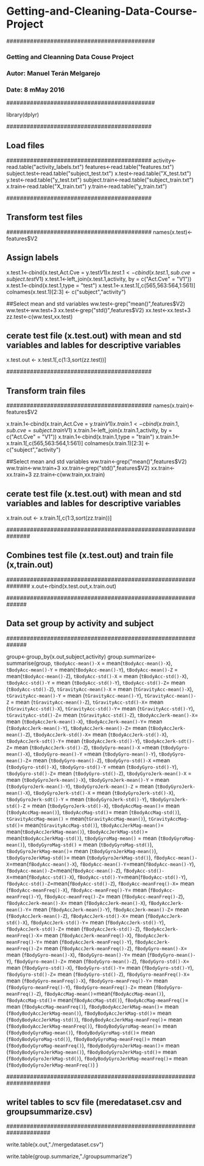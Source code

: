 # Getting-and-Cleaning-Data-Course-Project

############################################
### Getting and Cleanning Data Couse Project
###   Autor: Manuel Terán Melgarejo
###   Date:  8 mMay 2016
############################################

library(dplyr)

###########################################
## Load files
###########################################
activity<-read.table("activity_labels.txt")
features<-read.table("features.txt")
subject.test<-read.table("subject_test.txt")
x.test<-read.table("X_test.txt")
y.test<-read.table("y_test.txt")
subject.train<-read.table("subject_train.txt")
x.train<-read.table("X_train.txt")
y.train<-read.table("y_train.txt")


###########################################
## Transform test files
###########################################
names(x.test)<-features$V2

## Assign labels
x.test.1<-cbind(x.test,Act.Cve = y.test$V1)
x.test.1<-cbind(x.test.1,sub.cve = subject.test$V1)
x.test.1<-left_join(x.test.1,activity, by = c("Act.Cve" = "V1"))
x.test.1<-cbind(x.test.1,type = "test")
x.test.1<-x.test.1[,c(565,563:564,1:561)]
colnames(x.test.1)[2:3] <- c("subject","activity")

##Select mean and std variables
ww.test<-grep("mean()",features$V2)
ww.test<-ww.test+3
xx.test<-grep("std()",features$V2)
xx.test<-xx.test+3
zz.test<-c(ww.test,xx.test)

## cerate test file (x.test.out) with mean and std variables and lables for descriptive variables
x.test.out <- x.test.1[,c(1:3,sort(zz.test))]


###########################################
## Transform train files
###########################################
names(x.train)<-features$V2

x.train.1<-cbind(x.train,Act.Cve = y.train$V1)
x.train.1<-cbind(x.train.1,sub.cve = subject.train$V1)
x.train.1<-left_join(x.train.1,activity, by = c("Act.Cve" = "V1"))
x.train.1<-cbind(x.train.1,type = "train")
x.train.1<-x.train.1[,c(565,563:564,1:561)]
colnames(x.train.1)[2:3] <- c("subject","activity")

##Select mean and std variables
ww.train<-grep("mean()",features$V2)
ww.train<-ww.train+3
xx.train<-grep("std()",features$V2)
xx.train<-xx.train+3
zz.train<-c(ww.train,xx.train)

## cerate test file (x.test.out) with mean and std variables and lables for descriptive variables
x.train.out <- x.train.1[,c(1:3,sort(zz.train))]


###############################################################
## Combines test file (x.test.out) and train file (x,train.out)
###############################################################
x.out<-rbind(x.test.out,x.train.out)


##############################################################
## Data set group by activity and subject
##############################################################

group<-group_by(x.out,subject,activity)
group.summarize<-summarise(group,
                           `tBodyAcc-mean()-X` = mean(`tBodyAcc-mean()-X`),
                           `tBodyAcc-mean()-Y` = mean(`tBodyAcc-mean()-Y`),
                           `tBodyAcc-mean()-Z` = mean(`tBodyAcc-mean()-Z`),
                           `tBodyAcc-std()-X` = mean (`tBodyAcc-std()-X`),
                           `tBodyAcc-std()-Y` = mean (`tBodyAcc-std()-Y`),
                           `tBodyAcc-std()-Z`= mean (`tBodyAcc-std()-Z`),
                           `tGravityAcc-mean()-X` = mean (`tGravityAcc-mean()-X`),
                           `tGravityAcc-mean()-Y` = mean (`tGravityAcc-mean()-Y`),
                           `tGravityAcc-mean()-Z` = mean (`tGravityAcc-mean()-Z`),
                           `tGravityAcc-std()-X`= mean (`tGravityAcc-std()-X`),
                           `tGravityAcc-std()-Y`= mean (`tGravityAcc-std()-Y`),
                           `tGravityAcc-std()-Z`= mean (`tGravityAcc-std()-Z`),
                           `tBodyAccJerk-mean()-X`= mean (`tBodyAccJerk-mean()-X`),
                           `tBodyAccJerk-mean()-Y`= mean (`tBodyAccJerk-mean()-Y`),
                           `tBodyAccJerk-mean()-Z`= mean (`tBodyAccJerk-mean()-Z`),
                           `tBodyAccJerk-std()-X`= mean (`tBodyAccJerk-std()-X`),
                           `tBodyAccJerk-sdt()-Y`= mean (`tBodyAccJerk-std()-Y`),
                           `tBodyAccJerk-sdt()-Z`= mean (`tBodyAccJerk-std()-Z`),
                           `tBodyGyro-mean()-X` =mean (`tBodyGyro-mean()-X`),
                           `tBodyGyro-mean()-Y` =mean (`tBodyGyro-mean()-Y`),
                           `tBodyGyro-mean()-Z`= mean (`tBodyGyro-mean()-Z`),
                           `tBodyGyro-std()-X` =mean (`tBodyGyro-std()-X`),
                           `tBodyGyro-std()-Y` =mean (`tBodyGyro-std()-Y`),
                           `tBodyGyro-std()-Z`= mean (`tBodyGyro-std()-Z`),
                           `tBodyGyroJerk-mean()-X` = mean (`tBodyGyroJerk-mean()-X`),
                           `tBodyGyroJerk-mean()-Y` = mean (`tBodyGyroJerk-mean()-Y`),
                           `tBodyGyroJerk-mean()-Z` = mean (`tBodyGyroJerk-mean()-X`),
                           `tBodyGyroJerk-std()-X` = mean (`tBodyGyroJerk-std()-X`),
                           `tBodyGyroJerk-sdt()-Y` = mean (`tBodyGyroJerk-std()-Y`),
                           `tBodyGyroJerk-std()-Z` = mean (`tBodyGyroJerk-std()-X`),
                           `tBodyAccMag-mean()`= mean (`tBodyAccMag-mean()`),
                           `tBodyAccMag-std()`= mean (`tBodyAccMag-std()`),
                           `tGravityAccMag-mean()` = mean(`tGravityAccMag-mean()`),
                           `tGravityAccMag-std()`= mean(`tGravityAccMag-std()`),
                           `tBodyAccJerkMag-mean()`= mean(`tBodyAccJerkMag-mean()`),
                           `tBodyAccJerkMag-std()`= mean(`tBodyAccJerkMag-std()`),
                           `tBodyGyroMag-mean()` = mean (`tBodyGyroMag-mean()`),
                           `tBodyGyroMag-std()` = mean (`tBodyGyroMag-std()`),
                           `tBodyGyroJerkMag-mean()`= mean (`tBodyGyroJerkMag-mean()`),
                           `tBodyGyroJerkMag-std()`= mean (`tBodyGyroJerkMag-std()`),
                           `fBodyAcc-mean()-X`=mean(`fBodyAcc-mean()-X`),
                           `fBodyAcc-mean()-Y`=mean(`fBodyAcc-mean()-Y`),
                           `fBodyAcc-mean()-Z`=mean(`fBodyAcc-mean()-Z`),
                           `fBodyAcc-std()-X`=mean(`fBodyAcc-std()-X`),
                           `fBodyAcc-std()-Y`=mean(`fBodyAcc-std()-Y`),
                           `fBodyAcc-std()-Z`=mean(`fBodyAcc-std()-Z`),
                           `fBodyAcc-meanFreq()-X`= mean (`fBodyAcc-meanFreq()-X`),
                           `fBodyAcc-meanFreq()-Y`= mean (`fBodyAcc-meanFreq()-Y`),
                           `fBodyAcc-meanFreq()-Z`= mean (`fBodyAcc-meanFreq()-Z`),
                           `fBodyAccJerk-mean()-X`= mean (`fBodyAccJerk-mean()-X`),
                           `fBodyAccJerk-mean()-Y`= mean (`fBodyAccJerk-mean()-Y`),
                           `fBodyAccJerk-mean()-Z`= mean (`fBodyAccJerk-mean()-Z`),
                           `fBodyAccJerk-std()-X`= mean (`fBodyAccJerk-std()-X`),
                           `fBodyAccJerk-std()-Y`= mean (`fBodyAccJerk-std()-Y`),
                           `fBodyAccJerk-std()-Z`= mean (`fBodyAccJerk-std()-Z`),
                           `fBodyAccJerk-meanFreq()-X`= mean (`fBodyAccJerk-meanFreq()-X`),
                           `fBodyAccJerk-meanFreq()-Y`= mean (`fBodyAccJerk-meanFreq()-Y`),
                           `fBodyAccJerk-meanFreq()-Z`= mean (`fBodyAccJerk-meanFreq()-Z`),
                           `fBodyGyro-mean()-X`= mean (`fBodyGyro-mean()-X`),
                           `fBodyGyro-mean()-Y`= mean (`fBodyGyro-mean()-Y`),
                           `fBodyGyro-mean()-Z`= mean (`fBodyGyro-mean()-Z`),
                           `fBodyGyro-std()-X`= mean (`fBodyGyro-std()-X`),
                           `fBodyGyro-std()-Y`= mean (`fBodyGyro-std()-Y`),
                           `fBodyGyro-std()-Z`= mean (`fBodyGyro-std()-Z`),
                           `fBodyGyro-meanFreq()-X`= mean (`fBodyGyro-meanFreq()-X`),
                           `fBodyGyro-meanFreq()-Y`= mean (`fBodyGyro-meanFreq()-Y`),
                           `fBodyGyro-meanFreq()-Z`= mean (`fBodyGyro-meanFreq()-Z`),
                           `fBodyAccMag-mean()`=mean(`fBodyAccMag-mean()`),
                           `fBodyAccMag-std()`= mean(`fBodyAccMag-std()`),
                           `fBodyAccMag-meanFreq()`= mean (`fBodyAccMag-meanFreq()`),
                           `fBodyBodyAccJerkMag-mean()`= mean (`fBodyBodyAccJerkMag-mean()`),
                           `fBodyBodyAccJerkMag-std()`= mean (`fBodyBodyAccJerkMag-std()`),
                           `fBodyBodyAccJerkMag-meanFreq()`= mean (`fBodyBodyAccJerkMag-meanFreq()`),
                           `fBodyBodyGyroMag-mean()`= mean (`fBodyBodyGyroMag-mean()`),
                           `fBodyBodyGyroMag-std()`= mean (`fBodyBodyGyroMag-std()`),
                           `fBodyBodyGyroMag-meanFreq()`= mean (`fBodyBodyGyroMag-meanFreq()`),
                           `fBodyBodyGyroJerkMag-mean()`= mean (`fBodyBodyGyroJerkMag-mean()`),
                           `fBodyBodyGyroJerkMag-std()`= mean (`fBodyBodyGyroJerkMag-std()`),
                           `fBodyBodyGyroJerkMag-meanFreq()`= mean (`fBodyBodyGyroJerkMag-meanFreq()`)
                           )

#####################################################################
## writel tables to scv file (meredataset.csv and groupsummarize.csv)
#####################################################################

write.table(x.out,"./mergedataset.csv")

write.table(group.summarize,"./groupsummarize")
